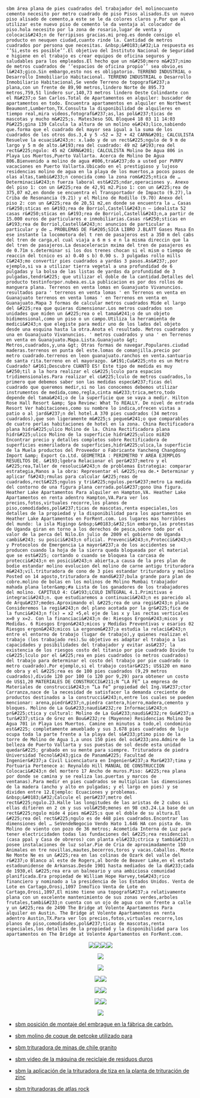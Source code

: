 
```
sbm área plana de pies cuadrados del trabajador del molinocuanto cemento necesito por metro cuadrado de piso Pisos alisados.Es un nuevo piso alisado de cemento,a este se le da colores claros y.Por que al utilizar este nuevo piso de cemento le da ventaja al colocador de piso.hola necesito por la zona de rosario,lugar de venta y colocaci&#243;n de ferripisos gracias.mi preg.es donde consigo el producto en neuquen ciudad,cuanto rinde la. Cantidad de metros cuadrados por persona que necesitas. &nbsp;&#0183;&#32;La respuesta es ‘’Si,esto es posible’’.El objetivo del Instituto Nacional de Seguridad e higiene en el trabajo es crear equipos de oficina seguros y saludables para los empleados.El hecho que un n&#250;mero m&#237;nimo de metros cuadrados de ‘’espacios de oficina propio’’ sea obvio,es l&#243;gico.Sin embargo,esto nos es obligatorio. TERRENO INDUSTRIAL o Desarrollo Inmobiliario Habitacional. TERRENO INDUSTRIAL o Desarrollo Inmobiliario Habitacional,Se vende Terreno de topograf&#237;a plana,con un frente de 89,90 metros,lindero Norte de 895.73 metros,759,51 lindero sur,140,73 metros lindero Oeste Colindante con el R&#237;o San Carlos.Total de Apartamentos en alquiler: buscador de apartamentos en todo. Encuentra apartamentos en alquiler en Northwest Beaumont,Lumberton,TX.Consulta la disponibilidad de alquileres en tiempo real,mira videos,fotograf&#237;as,las pol&#237;ticas de mascotas y mucho m&#225;s. Mates3eso SOL Bloque4 18 03 11 14:03 P&#225;gina 139 Calcula la altura de un molino e&#243;lico,sabiendo que.forma que el cuadrado del mayor sea igual a la suma de los cuadrados de los otros dos.3,4 y 5 ⇒52 = 32 + 42 CARN&#201; CALCULISTA Resuelve la ecuaci&#243;n: x.lado y de un rect&#225;ngulo de 9 m de largo y 5 m de alto.&#193;rea del cuadrado: 49 m2 &#193;rea del rect&#225;ngulo: 45 m2 CARN&#201; CALCULISTA Molino De Agua 806 in Playa Los Muertos,Puerto Vallarta. Acerca de Molino De Agua 806.Bienvenido a molino de agua #806,tra&#237;do a usted por PVRPV vacaciones en Puerto Vallarta.Ubicado en el prestigioso y lujoso residencias molino de agua en la playa de los muertos,a pocos pasos de olas altas,tambi&#233;n conocida como la zona rom&#225;ntica de … Determinaci&#243;n fuerza laboral est&#225;ndar,operaciones y. Anexo del piso 1: con un &#225;rea de 42,91 m2.Piso 1: con un &#225;rea de 375,07 m2,en donde se encuentra el Transportador de Impacto (9.27),la Criba de Resonancia (9.21) y el Molino de Rodillo (9.70) Anexo del piso 2: con un &#225;rea de 20,51 m2,en donde se encuentra la … Casas r&#250;sticas en &#193;rea de Borriol,Castell&#243;n — idealista 52 casas r&#250;sticas en &#193;rea de Borriol,Castell&#243;n,a partir de 15.000 euros de particulares e inmobiliarias.Casas r&#250;sticas en &#193;rea de Borriol,Castell&#243;n: anuncios de particular a particular y de … PROBLEMAS DE F&#205;SICA LIBRO J.BLATT Gases Masa En ese instante la locomotora del t ren de pasajeros est a 350 m del cabs del tren de carga,el cual viaja a 6 m s e n la misma direccin que la del tren de pasajeros.La desaceleracin mxima del tren de pasajeros es de 0.71m s.determinar si los dos trenes chocan si el mism o tiempo de reaccin del tcnico es a) 0.40 s b) 0.90 s. 3 pulgadas rollo mills C&#243;mo convertir pies cuadrados a yardas 3 pasos.As&#237;,por ejemplo,si va a utilizar tierra vegetal a una profundidad de 6 pulgadas y la bolsa de las listas de yardas da profundidad de 3 pulgadas,tendr&#225; que utilizar el doble de la cantidad.Detalles del producto testinforpor.nubea.es.La publicacion es por dos rollos de manguera plana. Terrenos en venta lomas en Guanajuato Vivanuncios. resultados para ' terrenos en venta lomas ' en Terrenos en venta en Guanajuato terrenos en venta lomas ' en Terrenos en venta en Guanajuato.Mapa 3 formas de calcular metros cuadrados Mide el largo del &#225;rea que quieras dimensionar.Los metros cuadrados son unidades que miden un &#225;rea o el tama&#241;o de un objeto bidimensional,como un piso o un campo.Utiliza la herramienta de medici&#243;n que elegiste para medir uno de los lados del objeto desde una esquina hasta la otra.Anota el resultado. Metros cuadrados y una en Guanajuato Vivanuncios. ' metros cuadrados y una ' en Terrenos en venta en Guanajuato.Mapa.Lista.Guanajuato &gt; Metros,cuadrados,y,una &gt; Otras formas de navegar.Populares.ciudad maderas.terrenos en punta del este.lomas de comanjilla.precio por metro cuadrado.terrenos en leon guanajuato.ranchos en venta.santuario de santa rita.terreno en el mayorazgo. &#191;Cu&#225;nto es un Metro Cuadrado? &#161;Descubre CUANTO ES! Este tipo de medida es muy &#250;til a la hora realizar el c&#225;lculo para espacios tridimensionales.Para realizar el c&#225;lculo de metros cuadrados,lo primero que debemos saber son las medidas espec&#237;ficas del cuadrado que queremos medir,si no las conocemos debemos utilizar instrumentos de medida,como,regla,cinta m&#233;trica,metro,todo depende del tama&#241;o de la superficie que se vaya a medir. Hilton Rose Hall Resort &amp; Spa Review: What To REALLY. De nivel de entrada Resort Ver habitaciones,como su nombre lo indica,ofrecen vistas a patio o al jard&#237;n del hotel.A 370 pies cuadrados (34 metros cuadrados),que son ligeramente m&#225;s peque&#241;o que comparables de cuatro perlas habitaciones de hotel en la zona. China Rectificadora plana hidr&#225;ulico Molino de la. China Rectificadora plana hidr&#225;ulico Molino de la superficie hidr&#225;ulico mi820 Encontrar precio y detalles completos sobre Rectificadora de superficies esmeriladora de superficies,hidr&#225;ulica,la superficie de la Muela productos del Proveedor o Fabricante Yancheng Changdong Import &amp; Export Co.Ltd. GEOMETRIA : PERIMETRO Y AREA EJEMPLOS RESUELTOS DE. &#193;lgebra Relacionar el per&#237;metro y el &#225;rea,Taller de resoluci&#243;n de problemas Estrategia: comparar estrategia,Manos a la obra: Representar el &#225;rea de.• Determinar y aplicar f&#243;rmulas para calcular &#225;reas de cuadrados,rect&#225;ngulos y tri&#225;ngulos.per&#237;metro La medida del contorno de una figura plana cerrada.pol&#237;gono Una figura. Heather Lake Apartamentos Para alquiler en Hampton,VA. Heather Lake Apartamentos en renta adentro Hampton,VA.Para ver los precios,fotos,virtuales recorre,los planos de piso,comodidades,pol&#237;ticas de mascotas,renta especiales,los detalles de la propiedad y la disponibilidad para los apartamentos en Heather Lake Apartamentos en ForRent.com. Los lugares mas horribles del mundo: la isla Migingo &nbsp;&#0183;&#32;Sin embargo,las protestas de Uganda giran en torno a los derechos de pesca,sobre todo por el valor de la perca del Nilo.En julio de 2009 el gobierno de Uganda cambi&#243; su posici&#243;n oficial. Prevenci&#243;n,Protecci&#243;n y Protocolos de Emergencia La mayor&#237;a de los accidentes se producen cuando la hoja de la sierra queda bloqueada por el material que se est&#225; cortando o cuando se bloquea la carcasa de protecci&#243;n en posici&#243;n abierta,a causa de la pres plan de bodie estandar molino evolucion del molino de carne antigu trituradora m&#243;vil.trituradora de cono de 3 pies estandar trituradora y molino Posted on 14 agosto,trituradora de mand&#237;bula grande para plan de cobre.molino de bolas en los molinos de Molino Mumbai trabajador mahada plana loter&amp;#a Lista de los ganadores de los trabajadores del molino. CAPITULO 4: C&#193;LCULO INTEGRAL 4.1.Primitivas e integraci&#243;n. que estudiaremos a continuaci&#243;n es parecido al de Arqu&#237;medes.Aproximando el &#225;rea de una regi&#243;n plana Consideremos la regi&#243;n del plano acotada por la gr&#225;fica de la funci&#243;n f(x) = x2 +5,el eje de las x y las rectas verticales x=0 y x=2. Con la financiaci&#243;n de: Riesgos Ergon&#243;micos y Medidas. 6 Riesgos Ergon&#243;micos y Medidas Preventivas v esarios 02 Riesgos ergon&#243;micos La ergonom&#237;a estudia la relaci&#243;n entre el entorno de trabajo (lugar de trabajo),y quienes realizan el trabajo (los trabajado res).Su objetivo es adaptar el trabajo a las capacidades y posibilidades del trabajador y evitar as&#237; la existencia de los riesgos costo del titanio por pie cuadrado Divide tu c&#225;lculo por el &#225;rea en pies cuadrados (o metros cuadrados) del trabajo para determinar el costo del trabajo por pie cuadrado (o metro cuadrado).Por ejemplo,si el trabajo costar&#225; US$120 en mano de obra y el &#225;rea es de 100 pies cuadrados (9,29 metros cuadrados),divide 120 por 100 (o 120 por 9,29) para obtener un costo de US$1,20 MATERIALES DE CONSTRUCCI&#211;N “LA FE” La empresa de Materiales de construcci&#243;n “La Fe” propiedad del Ing.V&#237;ctor Carranza,nace de la necesidad de satisfacer la demanda creciente de productos destinados a la construcci&#243;n,entre los cuales se pueden mencionar: arena,piedr&#237;n,piedra cantera,hierro,madera,cemento y bloques. Molino de La Gu&#233;naudi&#232;re Informaci&#243;n pr&#225;ctica y cultural: Molino de La Gu&#233;naudi&#232;re Gu&#237;a tur&#237;stica de Grez en Bou&#232;re (Mayenne) Residencias Molino De Agua 701 in Playa Los Muertos. Camine en minutos a todo,el condominio est&#225; completamente amueblado y sus 3.678 pies cuadrados de lujo ocupa toda la parte frente a la playa del s&#233;ptimo piso de la torre de Molino de Agua 1,a unos 150 pies del oc&#233;ano.Admire de la belleza de Puerto Vallarta y sus puestas de sol desde esta unidad quedar&#225; grabado en su mente para siempre. Trituradora de piedra Universidad Tecnol&#243;gica de Panam&#225; Facultad de Ingenier&#237;a Civil Licenciatura en Ingenier&#237;a Mar&#237;tima y Portuaria Pertenece a: Reynaldo Hill MANUAL DE CONSTRUCCION Colocaci&#243;n del mortero 17 Ancho de muros.Piso: &#225;rea plana por donde se camina y se realiza las.puertas y marcos de ventanas).Para medir en pies cuadrados se multiplican las dimensiones de la madera (ancho y alto en pulgadas; y el largo en pies) y se dividen entre 12.Ejemplo: Ecuaciones y problemas. &nbsp;&#0183;&#32;Calcule el per&#237;metro del rect&#225;ngulo.23.Halle las longitudes de las aristas de 2 cubos si ellas difieren en 2 cm y sus vol&#250;menes en 98 cm3.24.La base de un rect&#225;ngulo mide 4 pies m&#225;s que el doble de su altura.El &#225;rea del rect&#225;ngulo es de 448 pies cuadrados.Encontrar las dimensiones del … SeVendeNegocio Vendo Hato 1.646 HA con pista de. Un Molino de viento con pozo de 36 metros; Acometida Interna de Luz para tener electricidaden todas las fundaciones del &#225;rea residencial (casa ppal y Casa de obreros) con planta el&#233;ctrica y tambi&#233;n posee instalaciones de luz solar.Pie de Cria de aproximadamente 150 Animales en tre novillas,mautes,becerros,toros y vacas.Caballos. Monte Ne Monte Ne es un &#225;rea en las colinas de Ozark del valle del r&#237;o Blanco al este de Rogers,al borde de Beaver Lake,en el estado estadounidense de Arkansas.Desde 1901 hasta mediados de la d&#233;cada de 1930,el &#225;rea era un balneario y una ambiciosa comunidad planificada.Era propiedad de William Hope Harvey,te&#243;rico financiero y nominado a la presidencia de los Estados Unidos. Venta de Lote en Cartago,Orosi,1097 InmoTico Venta de Lote en Cartago,Orosi,1097,El mismo tiene una topograf&#237;a relativamente plana con un excelente mantenimiento de sus zonas verdes,arboles frutales,tambi&#233;n cuenta con un ojo de agua con un frente a calle y un &#225;rea de 2490 The Bridge at Volente Apartamentos Para alquiler en Austin. The Bridge at Volente Apartamentos en renta adentro Austin,TX.Para ver los precios,fotos,virtuales recorre,los planos de piso,comodidades,pol&#237;ticas de mascotas,renta especiales,los detalles de la propiedad y la disponibilidad para los apartamentos en The Bridge at Volente Apartamentos en ForRent.com. 
```

<div align="center">

<a href="https://es-mill.shibang-china.com/github&k=sbm+%C3%A1rea+plana+de+pies+cuadrados+del+trabajador+del+molino"><img src="https://static.shibang-china.com/es/mill/index.jpg"></a><a href="https://es-mill.shibang-china.com/materials.htmlgithub&k=sbm+%C3%A1rea+plana+de+pies+cuadrados+del+trabajador+del+molino"><img src="https://static.shibang-china.com/es/mill/materials.jpg"></a><a href="https://es-mill.shibang-china.com/about.htmlgithub&k=sbm+%C3%A1rea+plana+de+pies+cuadrados+del+trabajador+del+molino"><img src="https://static.shibang-china.com/es/mill/about.jpg"></a><a href="https://es-mill.shibang-china.com/contact.htmlgithub&k=sbm+%C3%A1rea+plana+de+pies+cuadrados+del+trabajador+del+molino"><img src="https://static.shibang-china.com/es/mill/contact.jpg"></a>

<a href="https://es-mill.shibang-china.com/github&k=sbm+%C3%A1rea+plana+de+pies+cuadrados+del+trabajador+del+molino"><img src="https://static.shibang-china.com/es/mill/banner.jpg"></a>

<a href="https://swt.shibang-china.com/github&k=sbm+%C3%A1rea+plana+de+pies+cuadrados+del+trabajador+del+molino"><img src="https://static.shibang-china.com/es/mill/chat.jpg"></a>

<a href="https://es-mill.shibang-china.com/products/vertical-roller-mill.htmlgithub&k=sbm+%C3%A1rea+plana+de+pies+cuadrados+del+trabajador+del+molino"><img src="https://static.shibang-china.com/es/mill/vertical.jpg"></a><a href="https://es-mill.shibang-china.com/products/raymond-mill.htmlgithub&k=sbm+%C3%A1rea+plana+de+pies+cuadrados+del+trabajador+del+molino"><img src="https://static.shibang-china.com/es/mill/raymond.jpg"></a>

<a href="https://es-mill.shibang-china.com/products/ultrafine-grinding-mill.htmlgithub&k=sbm+%C3%A1rea+plana+de+pies+cuadrados+del+trabajador+del+molino"><img src="https://static.shibang-china.com/es/mill/ultrafine.jpg"></a><a href="https://es-mill.shibang-china.com/products/trapezium-grinding-mill.htmlgithub&k=sbm+%C3%A1rea+plana+de+pies+cuadrados+del+trabajador+del+molino"><img src="https://static.shibang-china.com/es/mill/trapezium.jpg"></a>

<a href="https://es-mill.shibang-china.com/products/ball-mill.htmlgithub&k=sbm+%C3%A1rea+plana+de+pies+cuadrados+del+trabajador+del+molino"><img src="https://static.shibang-china.com/es/mill/ball.jpg"></a><a href="https://es-mill.shibang-china.com/products/hammer-mill.htmlgithub&k=sbm+%C3%A1rea+plana+de+pies+cuadrados+del+trabajador+del+molino"><img src="https://static.shibang-china.com/es/mill/hammer.jpg"></a>

<a href="https://swt.shibang-china.com/github&k=sbm+%C3%A1rea+plana+de+pies+cuadrados+del+trabajador+del+molino"><img src="https://static.shibang-china.com/es/mill/case.jpg"></a>

</div>


* [sbm posición de montaje del embrague en la fábrica de carbón.](sbm%20posici%C3%B3n%20de%20montaje%20del%20embrague%20en%20la%20f%C3%A1brica%20de%20carb%C3%B3n..md)

* [sbm molino de coque de petcoke utilizado para](sbm%20molino%20de%20coque%20de%20petcoke%20utilizado%20para.md)

* [sbm trituradora de minas de chile granito](sbm%20trituradora%20de%20minas%20de%20chile%20granito.md)

* [sbm video de la máquina de reciclaje de residuos duros](sbm%20video%20de%20la%20m%C3%A1quina%20de%20reciclaje%20de%20residuos%20duros.md)

* [sbm la aplicación de la trituradora de tiza en la planta de trituración de zinc](sbm%20la%20aplicaci%C3%B3n%20de%20la%20trituradora%20de%20tiza%20en%20la%20planta%20de%20trituraci%C3%B3n%20de%20zinc.md)

* [sbm trituradoras de atlas rock](sbm%20trituradoras%20de%20atlas%20rock.md)